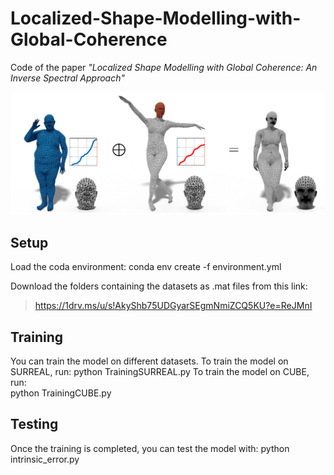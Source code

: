 # Localized-Shape-Modelling-with-Global-Coherence
Code of the paper *"Localized Shape Modelling with Global Coherence: An Inverse Spectral Approach"*

![Teaser](media/NewTeaserFull.png)

## Setup

Load the coda environment: 
    conda env create -f environment.yml

Download the folders containing the datasets as .mat files from this link:
> https://1drv.ms/u/s!AkyShb75UDGyarSEgmNmiZCQ5KU?e=ReJMnI

## Training

You can train the model on different datasets.
To train the model on SURREAL, run: 
    python TrainingSURREAL.py
To train the model on CUBE, run:    
    python TrainingCUBE.py

## Testing

Once the training is completed, you can test the model with: 
    python intrinsic_error.py
